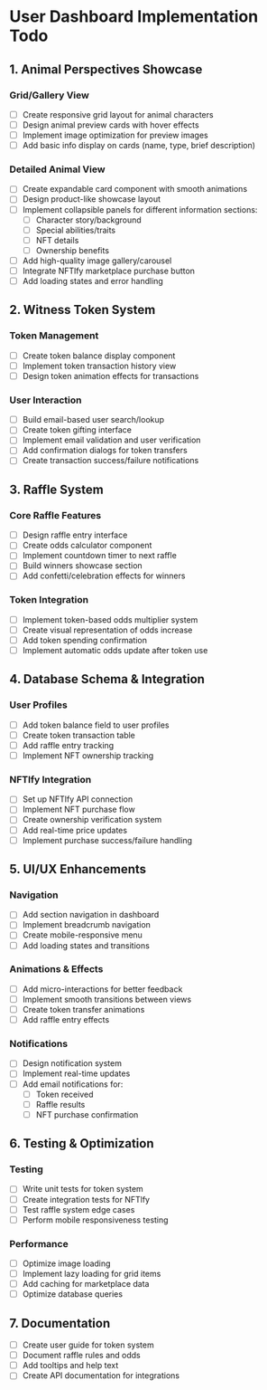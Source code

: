 # User Dashboard Implementation Todo

## 1. Animal Perspectives Showcase

### Grid/Gallery View
- [ ] Create responsive grid layout for animal characters
- [ ] Design animal preview cards with hover effects
- [ ] Implement image optimization for preview images
- [ ] Add basic info display on cards (name, type, brief description)

### Detailed Animal View
- [ ] Create expandable card component with smooth animations
- [ ] Design product-like showcase layout
- [ ] Implement collapsible panels for different information sections:
  - [ ] Character story/background
  - [ ] Special abilities/traits
  - [ ] NFT details
  - [ ] Ownership benefits
- [ ] Add high-quality image gallery/carousel
- [ ] Integrate NFTlfy marketplace purchase button
- [ ] Add loading states and error handling

## 2. Witness Token System

### Token Management
- [ ] Create token balance display component
- [ ] Implement token transaction history view
- [ ] Design token animation effects for transactions

### User Interaction
- [ ] Build email-based user search/lookup
- [ ] Create token gifting interface
- [ ] Implement email validation and user verification
- [ ] Add confirmation dialogs for token transfers
- [ ] Create transaction success/failure notifications

## 3. Raffle System

### Core Raffle Features
- [ ] Design raffle entry interface
- [ ] Create odds calculator component
- [ ] Implement countdown timer to next raffle
- [ ] Build winners showcase section
- [ ] Add confetti/celebration effects for winners

### Token Integration
- [ ] Implement token-based odds multiplier system
- [ ] Create visual representation of odds increase
- [ ] Add token spending confirmation
- [ ] Implement automatic odds update after token use

## 4. Database Schema & Integration

### User Profiles
- [ ] Add token balance field to user profiles
- [ ] Create token transaction table
- [ ] Add raffle entry tracking
- [ ] Implement NFT ownership tracking

### NFTlfy Integration
- [ ] Set up NFTlfy API connection
- [ ] Implement NFT purchase flow
- [ ] Create ownership verification system
- [ ] Add real-time price updates
- [ ] Implement purchase success/failure handling

## 5. UI/UX Enhancements

### Navigation
- [ ] Add section navigation in dashboard
- [ ] Implement breadcrumb navigation
- [ ] Create mobile-responsive menu
- [ ] Add loading states and transitions

### Animations & Effects
- [ ] Add micro-interactions for better feedback
- [ ] Implement smooth transitions between views
- [ ] Create token transfer animations
- [ ] Add raffle entry effects

### Notifications
- [ ] Design notification system
- [ ] Implement real-time updates
- [ ] Add email notifications for:
  - [ ] Token received
  - [ ] Raffle results
  - [ ] NFT purchase confirmation

## 6. Testing & Optimization

### Testing
- [ ] Write unit tests for token system
- [ ] Create integration tests for NFTlfy
- [ ] Test raffle system edge cases
- [ ] Perform mobile responsiveness testing

### Performance
- [ ] Optimize image loading
- [ ] Implement lazy loading for grid items
- [ ] Add caching for marketplace data
- [ ] Optimize database queries

## 7. Documentation

- [ ] Create user guide for token system
- [ ] Document raffle rules and odds
- [ ] Add tooltips and help text
- [ ] Create API documentation for integrations
